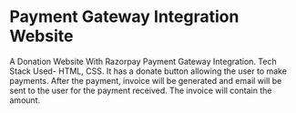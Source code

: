 # Payment Gateway Integration Website
A Donation Website With Razorpay Payment Gateway Integration. Tech Stack Used- HTML, CSS.
It has a donate button allowing the user to make payments.
After the payment, invoice will be generated and email will be sent to the user for the payment received. The invoice will contain the amount.
